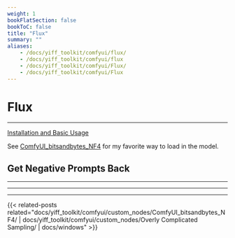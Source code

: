 ```yaml
---
weight: 1
bookFlatSection: false
bookToC: false
title: "Flux"
summary: ""
aliases:
    - /docs/yiff_toolkit/comfyui/flux/
    - /docs/yiff_toolkit/comfyui/flux
    - /docs/yiff_toolkit/comfyui/Flux/
    - /docs/yiff_toolkit/comfyui/Flux
---
```


<!--markdownlint-disable MD025 MD033 -->

# Flux

---

[Installation and Basic Usage](https://comfyanonymous.github.io/ComfyUI_examples/flux/)

See [ComfyUI_bitsandbytes_NF4](/docs/yiff_toolkit/comfyui/custom_nodes/ComfyUI_bitsandbytes_NF4/) for my favorite way to load in the model.

## Get Negative Prompts Back

---

---

---

{{< related-posts related="docs/yiff_toolkit/comfyui/custom_nodes/ComfyUI_bitsandbytes_NF4/ | docs/yiff_toolkit/comfyui/custom_nodes/Overly Complicated Sampling/ | docs/windows" >}}
